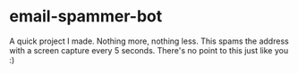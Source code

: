 # email-spammer-bot
A quick project I made. Nothing more, nothing less.
This spams the address with a screen capture every 5 seconds. 
There's no point to this
just like you :)
